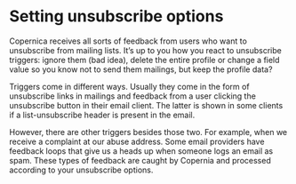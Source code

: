 # Setting unsubscribe options
Copernica receives all sorts of feedback from users who want to unsubscribe from mailing lists. 
It’s up to you how you react to unsubscribe triggers: ignore them (bad idea), delete the entire profile or change a 
field value so you know not to send them mailings, but keep the profile data?


Triggers come in different ways. Usually they come in the form of unsubscribe links in mailings and feedback 
from a user clicking the unsubscribe button in their email client. The latter is shown in some clients if a 
list-unsubscribe header is present in the email.


However, there are other triggers besides those two. For example, when we receive a complaint at our abuse address. 
Some email providers have feedback loops that give us a heads up when someone logs an email as spam. 
These types of feedback are caught by Copernia and processed according to your unsubscribe options.
